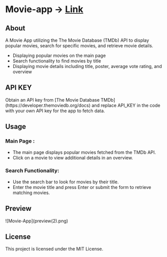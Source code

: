 # Movie-app -> [Link](https://movie-app-playful.netlify.app/)
<h2> About </h2>
<p> A Movie App utilizing the The Movie Database (TMDb) API to display popular movies, search for specific movies, and retrieve movie details.</p>

<ul>
  <li> Displaying popular movies on the main page</li>
  <li>Search functionality to find movies by title</li>
  <li>Displaying movie details including title, poster, average vote rating, and overview</li>
</ul>

<h2> API KEY </h2>
<p> Obtain an API key from [The Movie Database TMDb](https://developer.themoviedb.org/docs) and replace API_KEY in the code with your own API key for the app to fetch data.</p>


<h2> Usage </h2>
<h3> Main Page : </h3>
<ul>
  <li> The main page displays popular movies fetched from the TMDb API.</li>
  <li> Click on a movie to view additional details in an overview. </li>
</ul>


<h3> Search Functionality:</h3>

<ul>
  <li> Use the search bar to look for movies by their title.</li>
 <li>Enter the movie title and press Enter or submit the form to retrieve matching movies. </li>
</ul>

<h2> Preview </h2>
![Movie-App](preview(2).png)


<h2> License </h2>

<p> This project is licensed under the MIT License.</p>

